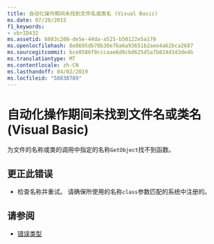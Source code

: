 ```yaml
---
title: 自动化操作期间未找到文件名或类名 (Visual Basic)
ms.date: 07/20/2015
f1_keywords:
- vbrID432
ms.assetid: 6883c208-de5e-44da-a525-b50122e5a170
ms.openlocfilehash: 8e8695db70b30e7ba6a93651b2aee4a62bca2687
ms.sourcegitcommit: bce0586f0cccaae6d6cbd625d5a7b824d1d3de4b
ms.translationtype: MT
ms.contentlocale: zh-CN
ms.lasthandoff: 04/02/2019
ms.locfileid: "58838789"
---
```

# <a name="file-name-or-class-name-not-found-during-automation-operation-visual-basic"></a>自动化操作期间未找到文件名或类名 (Visual Basic)
为文件的名称或类的调用中指定的名称`GetObject`找不到函数。  
  
## <a name="to-correct-this-error"></a>更正此错误  
  
-   检查名称并重试。 请确保所使用的名称`class`参数匹配的系统中注册的。  
  
## <a name="see-also"></a>请参阅

- [错误类型](../../../visual-basic/programming-guide/language-features/error-types.md)
